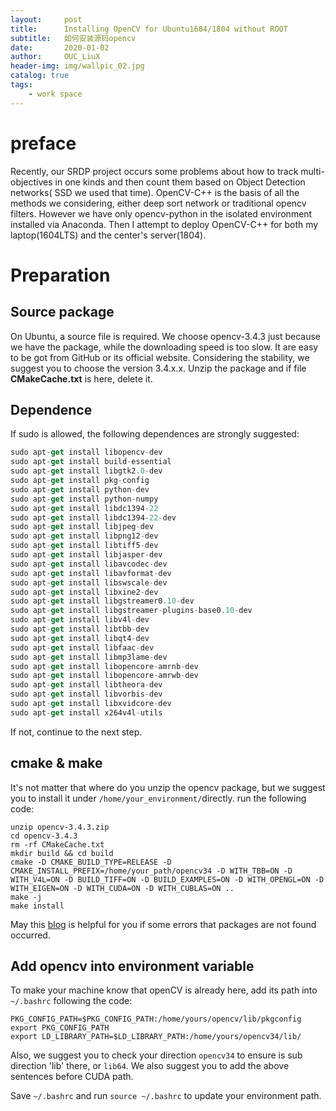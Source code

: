 ```yaml
---
layout:     post
title:      Installing OpenCV for Ubuntu1604/1804 without ROOT
subtitle:   如何安装源码opencv
date:       2020-01-02
author:     OUC_LiuX
header-img: img/wallpic_02.jpg
catalog: true
tags:
    - work space
---
```


# preface
Recently, our SRDP project occurs some problems about how to track multi-objectives in one kinds and then count them based on Object Detection networks( SSD we used that time). OpenCV-C++ is the basis of all the methods we considering, either deep sort network or traditional opencv filters. However we have only opencv-python in the isolated environment installed via Anaconda.
Then I attempt to deploy OpenCV-C++ for both my laptop(1604LTS) and the center's server(1804).
# Preparation 
## Source package
On Ubuntu, a source file is required. We choose opencv-3.4.3 just because we have the package, while the downloading speed is too slow. It are easy to be got from GitHub or its official website. Considering the stability, we suggest you to choose the version 3.4.x.x.
Unzip the package and if file **CMakeCache.txt** is here, delete it. 

## Dependence
If sudo is allowed, the following dependences are strongly suggested:
```javascript
sudo apt-get install libopencv-dev 
sudo apt-get install build-essential 
sudo apt-get install libgtk2.0-dev 
sudo apt-get install pkg-config 
sudo apt-get install python-dev 
sudo apt-get install python-numpy 
sudo apt-get install libdc1394-22 
sudo apt-get install libdc1394-22-dev 
sudo apt-get install libjpeg-dev 
sudo apt-get install libpng12-dev 
sudo apt-get install libtiff5-dev 
sudo apt-get install libjasper-dev 
sudo apt-get install libavcodec-dev 
sudo apt-get install libavformat-dev 
sudo apt-get install libswscale-dev 
sudo apt-get install libxine2-dev 
sudo apt-get install libgstreamer0.10-dev 
sudo apt-get install libgstreamer-plugins-base0.10-dev 
sudo apt-get install libv4l-dev 
sudo apt-get install libtbb-dev 
sudo apt-get install libqt4-dev 
sudo apt-get install libfaac-dev 
sudo apt-get install libmp3lame-dev 
sudo apt-get install libopencore-amrnb-dev 
sudo apt-get install libopencore-amrwb-dev 
sudo apt-get install libtheora-dev 
sudo apt-get install libvorbis-dev 
sudo apt-get install libxvidcore-dev 
sudo apt-get install x264v4l-utils
```
If not, continue to the next step.
## cmake & make 
It's not matter that where do you unzip the opencv package, but we suggest you to install it under `/home/your_environment/`directly.
run the following code:
```
unzip opencv-3.4.3.zip
cd opencv-3.4.3
rm -rf CMakeCache.txt
mkdir build && cd build
cmake -D CMAKE_BUILD_TYPE=RELEASE -D CMAKE_INSTALL_PREFIX=/home/your_path/opencv34 -D WITH_TBB=ON -D WITH_V4L=ON -D BUILD_TIFF=ON -D BUILD_EXAMPLES=ON -D WITH_OPENGL=ON -D WITH_EIGEN=ON -D WITH_CUDA=ON -D WITH_CUBLAS=ON ..
make -j
make install
```
May this [blog](https://blog.csdn.net/weixin_41896508/article/details/80795239) is helpful for you if some errors that packages are not found  occurred.

## Add opencv into environment variable
To make your machine know that openCV is already here, add its path into `~/.bashrc` following the code:
```
PKG_CONFIG_PATH=$PKG_CONFIG_PATH:/home/yours/opencv/lib/pkgconfig
export PKG_CONFIG_PATH
export LD_LIBRARY_PATH=$LD_LIBRARY_PATH:/home/yours/opencv34/lib/
```
Also, we suggest you to check your direction `opencv34` to ensure is sub direction 'lib' there, or `lib64`.
We also suggest you to add the above sentences before CUDA path.

Save `~/.bashrc` and run `source ~/.bashrc` to update your environment path.